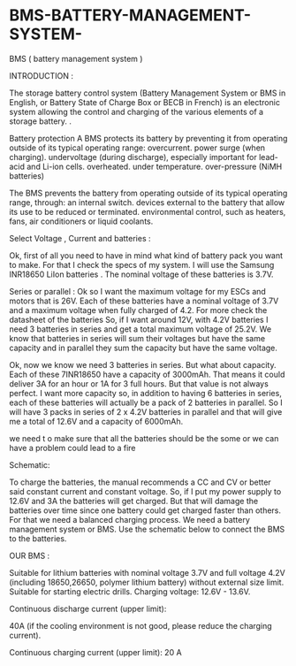 # BMS-BATTERY-MANAGEMENT-SYSTEM-


BMS ( battery management system ) 

INTRODUCTION  : 

The storage battery control system (Battery Management System or BMS in English, or Battery State of Charge Box or BECB in French) is an electronic system allowing the control and charging of the various elements of a storage battery. .

Battery protection
A BMS protects its battery by preventing it from operating outside of its typical operating range:
overcurrent.
power surge (when charging).
undervoltage (during discharge), especially important for lead-acid and Li-ion cells.
overheated.
under temperature.
over-pressure (NiMH batteries)

The BMS prevents the battery from operating outside of its typical operating range, through:
an internal switch.
devices external to the battery that allow its use to be reduced or terminated.
environmental control, such as heaters, fans, air conditioners or liquid coolants.




Select Voltage , Current and batteries :

Ok, first of all you need to have in mind what kind of battery pack you want to make. For that I check the specs of my system. I will use the Samsung INR18650 LiIon batteries . The nominal voltage of these batteries is 3.7V. 

Series or parallel :
Ok so I want the maximum voltage for my ESCs and motors that is 26V. Each of these batteries have a nominal voltage of 3.7V and a maximum voltage when fully charged of 4.2. For more check the datasheet of the batteries So, if I want around 12V, with 4.2V batteries I need 3 batteries in series and get a total maximum voltage of 25.2V. We know that batteries in series will sum their voltages but have the same capacity and in parallel they sum the capacity but have the same voltage. 
























































































Ok, now we know we need 3 batteries in series. But what about capacity. Each of these 7INR18650 have a capacity of 3000mAh. That means it could deliver 3A for an hour or 1A for 3 full hours. But that value is not always perfect. I want more capacity so, in addition to having 6 batteries in series, each of these batteries will actually be a pack of 2 batteries in parallel. So I will have 3 packs in series of 2 x 4.2V batteries in parallel and that will give me a total of 12.6V and a capacity of 6000mAh. 

we need t o make sure that all the batteries should be the some or we can have a problem could lead to a fire 



Schematic:

 


To charge the batteries, the manual recommends a CC and CV or better said constant current and constant voltage. So, if I put my power supply to 12.6V and 3A the batteries will get charged. But that will damage the batteries over time since one battery could get charged faster than others. For that we need a balanced charging process. We need a battery management system or BMS. Use the schematic below to connect the BMS to the batteries. 


OUR BMS : 
















 Suitable for lithium batteries with nominal voltage 3.7V and full voltage 4.2V (including 18650,26650, polymer lithium battery) without external size limit. Suitable for starting electric drills.
Charging voltage: 12.6V - 13.6V.


Continuous discharge current (upper limit):


 40A (if the cooling environment is not good, please reduce the charging current).


Continuous charging current (upper limit): 20 A
